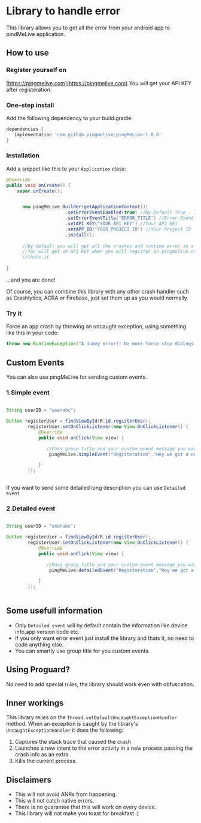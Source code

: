 # Library to handle error

This library allows you to get all the error from your android app to pindMeLive application.

## How to use

### Register yourself on
[https://pingmelive.com](https://pingmelive.com)
You will get your API KEY after registeration.

### One-step install

Add the following dependency to your build.gradle:
```gradle
dependencies {
   implementation 'com.github.pingmelive:pingMeLive:1.0.6'
}
```

### Installation

Add a snippet like this to your `Application` class:

```java
@Override
public void onCreate() {
    super.onCreate();


      new pingMeLive.Builder(getApplicationContext())
                      .setErrorEventEnabled(true) //By Default True - This will send error events to you
                      .setErrorEventTitle("ERROR_TITLE") //Error Event title
                      .setAPI_KEY("YOUR_API_KEY") //Your API KEY
                      .setAPP_ID("YOUR_PROJECT_ID") //Your Project ID
                      .install();
                      
      //By default you will get all the crashes and runtime error in a form of error event.
      //You will get an API KEY when you will register on pingmelive.com 
      //thats it 
      
}
```

...and you are done!

Of course, you can combine this library with any other crash handler such as Crashlytics, ACRA or Firebase, just set them up as you would normally.

### Try it

Force an app crash by throwing an uncaught exception, using something like this in your code:
```java
throw new RuntimeException("A dummy error!! No more force stop dialogs!");
```

## Custom Events

You can also use pingMeLive for sending custom events.

### 1.Simple event

```java

String userID = "userabc";

Button registerUser = findViewById(R.id.registerUser);
        registerUser.setOnClickListener(new View.OnClickListener() {
            @Override
            public void onClick(View view) {

               //Pass group title and your custom event message you want to send.
                pingMeLive.simpleEvent("Registeration","Hey we got a new user "+userID);

            }
        });
        

```


If you want to send some detailed long description you can use `Detailed event`
### 2.Detailed event

```java

String userID = "userabc";

Button registerUser = findViewById(R.id.registerUser);
        registerUser.setOnClickListener(new View.OnClickListener() {
            @Override
            public void onClick(View view) {

               //Pass group title and your custom event message you want to send and detailed text
                pingMeLive.detailedEvent("Registeration","Hey we got a new user "+userID,"You can send the user detail here.");

            }
        });
        

```

## Some usefull information

* Only `Detailed event` will by default contain the information like device info,app version code etc.
* If you only want error event just install the library and thats it, no need to code anything else.
* You can smartly use group title for you custom events.

## Using Proguard?

No need to add special rules, the library should work even with obfuscation.

## Inner workings

This library relies on the `Thread.setDefaultUncaughtExceptionHandler` method.
When an exception is caught by the library's `UncaughtExceptionHandler` it does the following:

1. Captures the stack trace that caused the crash
2. Launches a new intent to the error activity in a new process passing the crash info as an extra.
3. Kills the current process.

## Disclaimers

* This will not avoid ANRs from happening.
* This will not catch native errors.
* There is no guarantee that this will work on every device.
* This library will not make you toast for breakfast :)
